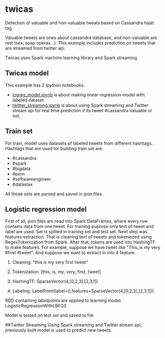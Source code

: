 # twicas
Detection of valuable and non-valuable tweats based on Cassandra hash tag.

Valuable tweets are ones about cassandra database, and non-valuable are rest (sex, soap operas...). This example includes prediction on tweets that are streamed from twitter api.

Twicas uses Spark machine learning library and Spark streaming

## Twicas model
This example has 2 ipython notebooks.
* [logreg_model.ipynb](https://github.com/smartcat-labs/twicas/blob/master/logreg_model.ipynb) is about making linear regression model with labeled dataset
* [twitter_streaming.ipynb](https://github.com/smartcat-labs/twicas/blob/master/twitter_streaming.ipynb) is about using Spark streaming and Twitter stream api for real time prediction if its tweet #cassandra valuable or not.

## Train set
For train, model uses datasets of labeled tweets from different hashtags. Hashtags that are used for building train set are:
* #cassandra
* #spark
* #bigdata
* #porn
* #softwareengineer
* #datastax

All those sets are parsed and saved in json files.

## Logistic regression model
First of all, json files are read into Spark DataFrames, where every row contains data from one tweet. For training puprose only text of tweet and label are used. Set is splited in training set and test set.
Next step was features extraction. That is cleaning text of tweets and tokeniezed using RegexTokenization from Spark. After that, tokens are used into HashingTF to make features.
For example, suppose we have tweet like "This_is my    very #frist #tweet". And suppose we want to extract in into 4 feature.

1. Cleaning: "this is my very first tweet"

2. Tokenization: [this, is, my, very, first, tweet]

3. HashingTF: SparseVector(4,[0,2,3],[2,3,1])

4. Labeling: LabelPoint(label=0,features=SparseVector(4,[0,2,3],[2,3,1]))

RDD containing labelpoints are applied to learning model: LogisticRegressionWithLBFGS

Model is tested on test set and saved to file

##Twitter Streaming
Using Spark streaming and Twitter stream api, previously built model is used to predict new tweets.
